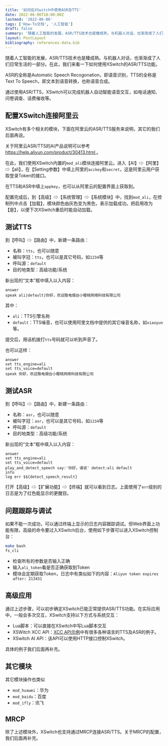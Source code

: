 ```yaml
---
title: '如何在XSwitch中使用ASR及TTS'
date: 2022-06-06T18:00:00Z
lastmod: '2022-06-06'
tags: ['How-To文档', '人工智能']
draft: false
summary: '随着人工智能的发展，ASR/TTS技术也是臻成熟，与机器人对话，也渐渐成了人们日常生活的一部分。'
layout: PostLayout
bibliography: references-data.bib
---
```


随着人工智能的发展，ASR/TTS技术也是臻成熟。与机器人对话，也渐渐成了人们日常生活的一部分。在此，我们来看一下如何使用XSwitch的ASR/TTS功能。

ASR的全称是Automatic Speech Recogonation，即语音识别，TTS的全称是Text To Speech，即文本到语音转换，也称语音合成。

通过使用ASR/TTS，XSwitch可以完成机器人自动智能语音交互，如电话通知、问卷调查、话费催收等。

## 配置XSwitch连接阿里云

XSwitch有多个相关的模块，下面在阿里云的ASR/TTS服务来说明，其它的我们后面再说。

关于阿里云ASR/TTS的AI产品说明可以参考[https://help.aliyun.com/product/30413.html
](https://help.aliyun.com/product/30413.html)。

在此，我们使用XSwitch内置的`mod_ali`模块连接阿里云。进入【AI】⇨【阿里】⇨【ali】，在【Setting参数】中填上阿里的`acckey`和`secret`，这是阿里云用户获取登录Token的接口。

在TTS和ASR中填上`appkey`，也可以从阿里云的配置界面上获取到。

配置完成后，到【高级】⇨【系统管理】⇨【系统模块】中，找到`mod_ali`，在控制列中点击【加载】，模块颜色由灰色变为黑色，表示加载成功。把启用改为【是】，以便下次XSwitch重启时能自动加载。

## 测试TTS

到【呼叫】⇨【路由】中，新建一条路由：

- 名称：`tts`，也可以随意
- 被叫字冠：`tts`，也可以是其它号码，如`1234`等
- 呼叫源：`default`
- 目的地类型：高级功能/系统

新出现的“文本”框中填入以入内容：

```
answer
speak ali|default|你好，欢迎致电烟台小樱桃网络科技有限公司
```

其中：

- `ali`：TTS引擎名称
- `default`：TTS噪音，也可以使用阿里文档中提供的其它噪音名称，如`xiaoyun`等。

提交后，用话机拨打`tts`号码就可以听到声音了。

也可以这样：

```
answer
set tts_engine=ali
set tts_voice=default
speak 你好，欢迎致电烟台小樱桃网络科技有限公司
```

## 测试ASR

到【呼叫】⇨【路由】中，新建一条路由：

- 名称：`asr`，也可以随意
- 被叫字冠：`asr`，也可以是其它号码，如`1234`等
- 呼叫源：`default`
- 目的地类型：高级功能/系统

新出现的“文本”框中填入以入内容：

```
answer 
set tts_engine=ali
set tts_voice=default
play_and_detect_speech say:'你好，请说' detect:ali default
info 
log err $${detect_speech_result}
```

打开【高级】⇨【扩展功能】⇨【终端】就可以看到日志。上面使用了`err`级别的日志是为了红色能显示的更醒目。

## 问题跟踪与调试

如果不能一次成功，可以通过终端上显示的日志内容跟踪调试。但Web界面上功能有限，高级的命令要过入XSwitch后台，使用如下步骤可以进入XSwitch控制台：

```sh
make bash
fs_cli
```

- 检查所有的参数是否输入正确
- 输入`ali_token`看是否正确获取到Token
- 模块会定期获取Token，日志中有类似如下的内容：`Aliyun token expires after: 213431`

## 高级应用

通过上述步骤，可以初步确定XSwitch已能正常提供ASR/TTS功能。在实际应用中，一般会多次交互，XSwitch支持以下方式与系统交互：

- Lua脚本：可以直接在XSwitch中写Lua脚本交互
- XSWitch XCC API：[XCC API示例](https://git.xswitch.cn/xswitch/xcc-examples)中有很多各种语言的TTS及ASR的例子。
- XSwitch AI API：该API可以使用HTTP接口控制XSwitch。

具体的例子我们后面再补充。

## 其它模块

其它模块操作也类似

- `mod_huawei`：华为
- `mod_baidu`：百度
- `mod_ifly`：讯飞

## MRCP

除了上述模块外，XSwitch也支持通过MRCP连接ASR/TTS。关于MRCP的配置，我们后面再补充。
